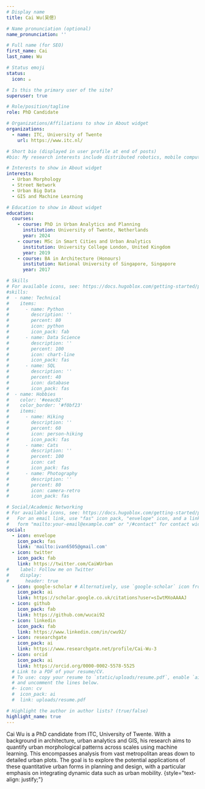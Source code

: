 ```yaml
---
# Display name
title: Cai Wu(吴偲)

# Name pronunciation (optional)
name_pronunciation: ''

# Full name (for SEO)
first_name: Cai
last_name: Wu

# Status emoji
status:
  icon: ☕️

# Is this the primary user of the site?
superuser: true

# Role/position/tagline
role: PhD Candidate

# Organizations/Affiliations to show in About widget
organizations:
  - name: ITC, University of Twente
    url: https://www.itc.nl/

# Short bio (displayed in user profile at end of posts)
#bio: My research interests include distributed robotics, mobile computing and programmable matter.

# Interests to show in About widget
interests:
  - Urban Morphology
  - Street Network
  - Urban Big Data
  - GIS and Machine Learning

# Education to show in About widget
education:
  courses:
    - course: PhD in Urban Analytics and Planning
      institution: University of Twente, Netherlands
      year: 2024
    - course: MSc in Smart Cities and Urban Analytics
      institution: University College London, United Kingdom
      year: 2019
    - course: BA in Architecture (Honours)
      institution: National University of Singapore, Singapore
      year: 2017

# Skills
# For available icons, see: https://docs.hugoblox.com/getting-started/page-builder/#icons
#skills:
#  - name: Technical
#    items:
#      - name: Python
#        description: ''
#        percent: 80
#        icon: python
#        icon_pack: fab
#      - name: Data Science
#        description: ''
#        percent: 100
#        icon: chart-line
#        icon_pack: fas
#      - name: SQL
#        description: ''
#        percent: 40
#        icon: database
#        icon_pack: fas
#  - name: Hobbies
#    color: '#eeac02'
#    color_border: '#f0bf23'
#    items:
#      - name: Hiking
#        description: ''
#        percent: 60
#        icon: person-hiking
#        icon_pack: fas
#      - name: Cats
#        description: ''
#        percent: 100
#        icon: cat
#        icon_pack: fas
#      - name: Photography
#        description: ''
#        percent: 80
#        icon: camera-retro
#        icon_pack: fas

# Social/Academic Networking
# For available icons, see: https://docs.hugoblox.com/getting-started/page-builder/#icons
#   For an email link, use "fas" icon pack, "envelope" icon, and a link in the
#   form "mailto:your-email@example.com" or "/#contact" for contact widget.
social:
  - icon: envelope
    icon_pack: fas
    link: 'mailto:ivan6505@gmail.com'
  - icon: twitter
    icon_pack: fab
    link: https://twitter.com/CaiWUrban
#    label: Follow me on Twitter
#    display:
#      header: true
  - icon: google-scholar # Alternatively, use `google-scholar` icon from `ai` icon pack
    icon_pack: ai
    link: https://scholar.google.co.uk/citations?user=sIwtMXoAAAAJ
  - icon: github
    icon_pack: fab
    link: https://github.com/wucai92
  - icon: linkedin
    icon_pack: fab
    link: https://www.linkedin.com/in/cwu92/
  - icon: researchgate
    icon_pack: ai
    link: https://www.researchgate.net/profile/Cai-Wu-3
  - icon: orcid
    icon_pack: ai
    link: https://orcid.org/0000-0002-5578-5525
  # Link to a PDF of your resume/CV.
  # To use: copy your resume to `static/uploads/resume.pdf`, enable `ai` icons in `params.yaml`,
  # and uncomment the lines below.
  #- icon: cv
  #  icon_pack: ai
  #  link: uploads/resume.pdf

# Highlight the author in author lists? (true/false)
highlight_name: true
---
```


Cai Wu is a PhD candidate from ITC, University of Twente. With a background in architecture, urban analytics and GIS, his research aims to quantify urban morphological patterns across scales using machine learning. This encompasses analysis from vast metropolitan areas down to detailed urban plots. The goal is to explore the potential applications of these quantitative urban forms in planning and design, with a particular emphasis on integrating dynamic data such as urban mobility.
{style="text-align: justify;"}

